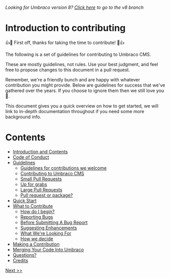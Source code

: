 _Looking for Umbraco version 8? [Click here](https://github.com/umbraco/Umbraco-CMS/blob/temp8/docs/CONTRIBUTING.md) to go to the v8 branch_


# Introduction to contributing

👍🎉 First off, thanks for taking the time to contribute! 🎉👍

The following is a set of guidelines for contributing to Umbraco CMS.

These are mostly guidelines, not rules. Use your best judgment, and feel free to propose changes to this document in a pull request.

Remember, we're a friendly bunch and are happy with whatever contribution you might provide. Below are guidelines for success that we've gathered over the years. If you choose to ignore them then we still love you 💖.

This document gives you a quick overview on how to get started, we will link to in-depth documentation throughout if you need some more background info.

# Contents

* [Introduction and Contents](1_CONTENTS.md)
* [Code of Conduct](2_CODE_CONDUCT.md)
* [Guidelines](3_GUIDELINES.md)
  * [Guidelines for contributions we welcome](2_GUIDELINES.md#guidelines-for-contributions-we-welcome)
  * [Contributing to Umbraco CMS](2_GUIDELINES.md#contributing-to-umbraco-cms)
  * [Small Pull Requests](2_GUIDELINES.md#small-pull-requests)
  * [Up for grabs ](2_GUIDELINES.md#up-for-grabs)
  * [Large Pull Requests](2_GUIDELINES.md#large-pull-requests)
  * [Pull request or package?](2_GUIDELINES.md#pull-request-or-package)
* [Quick Start](4_QUICK_START.md)
* [What to Contribute](5_CONTRIBUTING.md)
  * [How do I begin?](5_CONTRIBUTING.md)
  * [Reporting Bugs](5_CONTRIBUTING.md#pull-request-or-package)
  * [Before Submitting A Bug Report](5_CONTRIBUTING.md#pull-request-or-package)
  * [Suggesting Enhancements](5_CONTRIBUTING.md#Suggesting-Enhancements)
  * [What We're Looking For](5_CONTRIBUTING.md#What-We're-Looking-For)
  * [How we decide](5_CONTRIBUTING.md#how-we-decide)
* [Making a Contribution](6_CONTRIBUTION.md)  
* [Merging Your Code Into Umbraco](7_PULL_REQUESTS.md)
* [Questions?](8_QUESTIONS.md)
* [Credits](9_CREDITS.md)

[ Next >>](2_CODE_CONDUCT.md)
